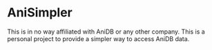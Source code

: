 # AniSimpler

This is in no way affiliated with AniDB or any other company. This is a personal project to provide a simpler way to access AniDB data.